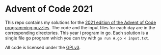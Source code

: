 # Advent of Code 2021

This repo contains my solutions for the [2021 edition of the Advent of Code programming puzzles](https://adventofcode.com/2021). The code and the input files for each day are in the corresponding directories. This year i program in go. Each solution is a single file go program which you can try with `go run A.go < input.txt`.

All code is licensed under the [GPLv3](https://www.gnu.org/licenses/gpl-3.0.en.html).
